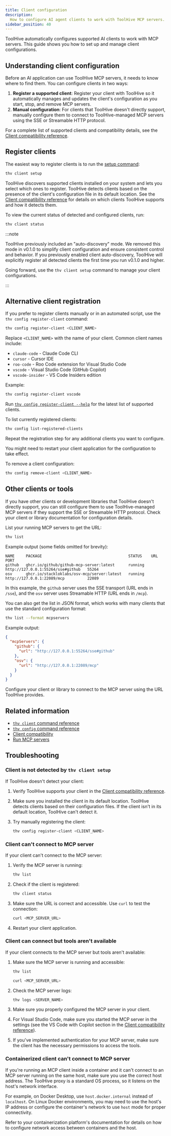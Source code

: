 ```yaml
---
title: Client configuration
description:
  How to configure AI agent clients to work with ToolHive MCP servers.
sidebar_position: 40
---
```


ToolHive automatically configures supported AI clients to work with MCP servers.
This guide shows you how to set up and manage client configurations.

## Understanding client configuration

Before an AI application can use ToolHive MCP servers, it needs to know where to
find them. You can configure clients in two ways:

1. **Register a supported client**: Register your client with ToolHive so it
   automatically manages and updates the client's configuration as you start,
   stop, and remove MCP servers.
2. **Manual configuration**: For clients that ToolHive doesn't directly support,
   manually configure them to connect to ToolHive-managed MCP servers using the
   SSE or Streamable HTTP protocol.

For a complete list of supported clients and compatibility details, see the
[Client compatibility reference](../reference/client-compatibility.mdx).

## Register clients

The easiest way to register clients is to run the
[setup command](../reference/cli/thv_client_setup.md):

```bash
thv client setup
```

ToolHive discovers supported clients installed on your system and lets you
select which ones to register. ToolHive detects clients based on the presence of
the client's configuration file in its default location. See the
[Client compatibility reference](../reference/client-compatibility.mdx) for
details on which clients ToolHive supports and how it detects them.

To view the current status of detected and configured clients, run:

```bash
thv client status
```

:::note

ToolHive previously included an "auto-discovery" mode. We removed this mode in
v0.1.0 to simplify client configuration and ensure consistent control and
behavior. If you previously enabled client auto-discovery, ToolHive will
explicitly register all detected clients the first time you run v0.1.0 and
higher.

Going forward, use the `thv client setup` command to manage your client
configurations.

:::

## Alternative client registration

If you prefer to register clients manually or in an automated script, use the
`thv config register-client` command:

```bash
thv config register-client <CLIENT_NAME>
```

Replace `<CLIENT_NAME>` with the name of your client. Common client names
include:

- `claude-code` - Claude Code CLI
- `cursor` - Cursor IDE
- `roo-code` - Roo Code extension for Visual Studio Code
- `vscode` - Visual Studio Code (GitHub Copilot)
- `vscode-insider` - VS Code Insiders edition

Example:

```bash
thv config register-client vscode
```

Run
[`thv config register-client --help`](../reference/cli/thv_config_register-client.md)
for the latest list of supported clients.

To list currently registered clients:

```bash
thv config list-registered-clients
```

Repeat the registration step for any additional clients you want to configure.

You might need to restart your client application for the configuration to take
effect.

To remove a client configuration:

```bash
thv config remove-client <CLIENT_NAME>
```

## Other clients or tools

If you have other clients or development libraries that ToolHive doesn't
directly support, you can still configure them to use ToolHive-managed MCP
servers if they support the SSE or Streamable HTTP protocol. Check your client
or library documentation for configuration details.

List your running MCP servers to get the URL:

```bash
thv list
```

Example output (some fields omitted for brevity):

```text
NAME     PACKAGE                                      STATUS    URL                                 PORT
github   ghcr.io/github/github-mcp-server:latest      running   http://127.0.0.1:55264/sse#github   55264
osv      ghcr.io/stackloklabs/osv-mcp/server:latest   running   http://127.0.0.1:22089/mcp          22089
```

In this example, the `github` server uses the SSE transport (URL ends in
`/sse`), and the `osv` server uses Streamable HTTP (URL ends in `/mcp`).

You can also get the list in JSON format, which works with many clients that use
the standard configuration format:

```bash
thv list --format mcpservers
```

Example output:

```json
{
  "mcpServers": {
    "github": {
      "url": "http://127.0.0.1:55264/sse#github"
    },
    "osv": {
      "url": "http://127.0.0.1:22089/mcp"
    }
  }
}
```

Configure your client or library to connect to the MCP server using the URL
ToolHive provides.

## Related information

- [`thv client` command reference](../reference/cli/thv_client.md)
- [`thv config` command reference](../reference/cli/thv_config.md)
- [Client compatibility](../reference/client-compatibility.mdx)
- [Run MCP servers](run-mcp-servers.mdx)

## Troubleshooting

### Client is not detected by `thv client setup`

If ToolHive doesn't detect your client:

1. Verify ToolHive supports your client in the
   [Client compatibility reference](../reference/client-compatibility.mdx).

2. Make sure you installed the client in its default location. ToolHive detects
   clients based on their configuration files. If the client isn't in its
   default location, ToolHive can't detect it.

3. Try manually registering the client:

   ```bash
   thv config register-client <CLIENT_NAME>
   ```

### Client can't connect to MCP server

If your client can't connect to the MCP server:

1. Verify the MCP server is running:

   ```bash
   thv list
   ```

2. Check if the client is registered:

   ```bash
   thv client status
   ```

3. Make sure the URL is correct and accessible. Use `curl` to test the
   connection:

   ```bash
   curl <MCP_SERVER_URL>
   ```

4. Restart your client application.

### Client can connect but tools aren't available

If your client connects to the MCP server but tools aren't available:

1. Make sure the MCP server is running and accessible:

   ```bash
   thv list

   curl <MCP_SERVER_URL>
   ```

2. Check the MCP server logs:

   ```bash
   thv logs <SERVER_NAME>
   ```

3. Make sure you properly configured the MCP server in your client.
4. For Visual Studio Code, make sure you started the MCP server in the settings
   (see the VS Code with Copilot section in the
   [Client compatibility reference](../reference/client-compatibility.mdx#vs-code-with-copilot)).
5. If you've implemented authentication for your MCP server, make sure the
   client has the necessary permissions to access the tools.

### Containerized client can't connect to MCP server

If you're running an MCP client inside a container and it can't connect to an
MCP server running on the same host, make sure you use the correct host address.
The ToolHive proxy is a standard OS process, so it listens on the host's network
interface.

For example, on Docker Desktop, use `host.docker.internal` instead of
`localhost`. On Linux Docker environments, you may need to use the host's IP
address or configure the container's network to use `host` mode for proper
connectivity.

Refer to your containerization platform's documentation for details on how to
configure network access between containers and the host.
